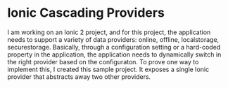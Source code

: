 Ionic Cascading Providers
=========================

I am working on an Ionic 2 project, and for this project, the application needs to support a variety of data providers: online, offline, localstorage, securestorage. Basically, through a configuration setting or a hard-coded property in the application, the application needs to dynamically switch in the right provider based on the configuraton. To prove one way to implement this, I created this sample project. It exposes a single Ionic provider that abstracts away two other providers. 

